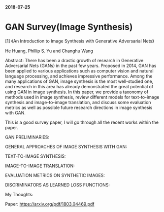 
**2018-07-25**

# GAN Survey(Image Synthesis)

[1] 《An Introduction to Image Synthesis with Generative Adversarial Nets》

He Huang, Phillip S. Yu and Changhu Wang

Abstract:  There has been a drastic growth of research in Generative Adversarial Nets (GANs) in the past few years. Proposed in 2014, GAN has been applied to various applications such as computer vision and natural language processing, and achieves impressive performance. Among the many applications of GAN, image synthesis is the most well-studied one, and research in this area has already demonstrated the great potential of using GAN in image synthesis. In this paper, we provide a taxonomy of methods used in image synthesis, review different models for text-to-image synthesis and image-to-image translation, and discuss some evaluation metrics as well as possible future research directions in image synthesis with GAN.

This is a good survey paper, I will go through all the recent works within the paper. 

GAN PRELIMINARIES:

GENERAL APPROACHES OF IMAGE SYNTHESIS WITH GAN:

TEXT-TO-IMAGE SYNTHESIS:

IMAGE-TO-IMAGE TRANSLATION:

EVALUATION METRICS ON SYNTHETIC IMAGES:

DISCRIMINATORS AS LEARNED LOSS FUNCTIONS:

My Thoughts:

Paper: https://arxiv.org/pdf/1803.04469.pdf
